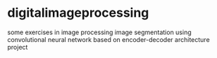 # digitalimageprocessing
some exercises in image processing
image segmentation using convolutional neural network based on encoder-decoder architecture project
